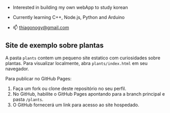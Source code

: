 -  Interested in building my own webApp to study korean
-  Currently learning C++, Node.js, Python and Arduino

- 📫 thiagonogy@gmail.com

## Site de exemplo sobre plantas

A pasta `plants` contem um pequeno site estatico com curiosidades sobre plantas.
Para visualizar localmente, abra `plants/index.html` em seu navegador.

Para publicar no GitHub Pages:
1. Faça um fork ou clone deste repositório no seu perfil.
2. No GitHub, habilite o GitHub Pages apontando para a branch principal e pasta `/plants`.
3. O GitHub fornecerá um link para acesso ao site hospedado.


